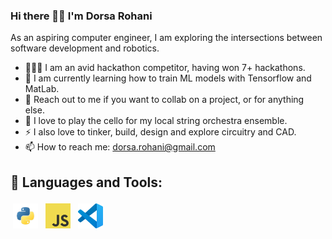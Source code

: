 ### Hi there 👋🏼 I'm Dorsa Rohani

As an aspiring computer engineer, I am exploring the intersections between software development and robotics.


- 👩🏻‍💻 I am an avid hackathon competitor, having won 7+ hackathons.
- 🌱 I am currently learning how to train ML models with Tensorflow and MatLab.
- 💬 Reach out to me if you want to collab on a project, or for anything else.
- 🎻 I love to play the cello for my local string orchestra ensemble.
- ⚡️ I also love to tinker, build, design and explore circuitry and CAD.
- 📫 How to reach me: dorsa.rohani@gmail.com

## 🧰 Languages and Tools:
<p>
<img src="https://raw.githubusercontent.com/github/explore/80688e429a7d4ef2fca1e82350fe8e3517d3494d/topics/python/python.png" alt="Python" height="40" style="vertical-align:top; margin:4px">
<img src="https://raw.githubusercontent.com/github/explore/80688e429a7d4ef2fca1e82350fe8e3517d3494d/topics/javascript/javascript.png" alt="Javascript" height="40" style="vertical-align:top; margin:4px">
<img src="https://raw.githubusercontent.com/github/explore/80688e429a7d4ef2fca1e82350fe8e3517d3494d/topics/visual-studio-code/visual-studio-code.png" alt="VS Code" height="40" style="vertical-align:top; margin:4px">
</p>
